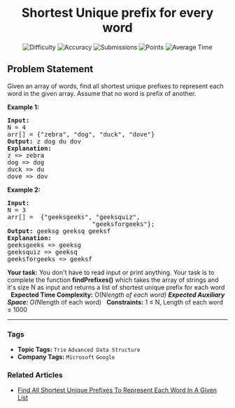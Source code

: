 <h1 align="center">Shortest Unique prefix for every word</h1>

<p align="center">
  <img alt="Difficulty" title="Difficulty" src="https://custom-icon-badges.demolab.com/badge/Difficulty: Hard-1F222E?style=for-the-badge&logoColor=white&logo=fire"/>
  <img alt="Accuracy" title="Accuracy" src="https://custom-icon-badges.demolab.com/badge/Accuracy: 50.02%25-1F222E?style=for-the-badge&logoColor=white&logo=target"/>
  <img alt="Submissions" title="Submissions" src="https://custom-icon-badges.demolab.com/badge/Submissions: 18K+-1F222E?style=for-the-badge&logoColor=white&logo=repo"/>
  <img alt="Points" title="Points" src="https://custom-icon-badges.demolab.com/badge/Points: 8-1F222E?style=for-the-badge&logoColor=white&logo=award"/>
  <img alt="Average Time" title="Average Time" src="https://custom-icon-badges.demolab.com/badge/Average%20Time: 30m-1F222E?style=for-the-badge&logoColor=white&logo=clock"/>
</p>

## Problem Statement

Given an array of words, find all shortest unique prefixes to represent each word in the given array. Assume that no word is prefix of another.

<b>Example 1:</b>

<pre><b>Input: 
</b>N = 4
arr[] = {"zebra", "dog", "duck", "dove"}
<b>Output: </b>z dog du dov
<b>Explanation: </b>
z => zebra 
dog => dog 
duck => du 
dove => dov 
</pre>

<b>Example 2:</b>

<pre><b>Input: 
</b>N = 3
arr[] =  {"geeksgeeks", "geeksquiz",
                       "geeksforgeeks"};
<b>Output: </b>geeksg geeksq geeksf
<b>Explanation: </b>
geeksgeeks => geeksg 
geeksquiz => geeksq 
geeksforgeeks => geeksf</pre>

<b>Your task:</b>
You don't have to read input or print anything. Your task is to complete the function <b>findPrefixes()</b> which takes the array of strings and it's size N as input and returns a list of shortest unique prefix for each word 
 
<b>Expected Time Complexity:</b> O(N*length of each word)
<b>Expected Auxiliary Space: </b>O(N*length of each word)
 
<b>Constraints:</b>
1 ≤ N, Length of each word ≤ 1000


<hr>

### Tags
- **Topic Tags:** `Trie` `Advanced Data Structure`
- **Company Tags:** `Microsoft` `Google`

### Related Articles
- [Find All Shortest Unique Prefixes To Represent Each Word In A Given List](https://www.geeksforgeeks.org/find-all-shortest-unique-prefixes-to-represent-each-word-in-a-given-list/)
